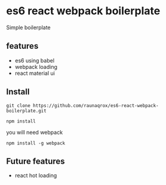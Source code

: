 # es6 react webpack boilerplate
 Simple boilerplate

## features
 - es6 using babel
 - webpack loading
 - react material ui

## Install
`git clone https://github.com/raunaqrox/es6-react-webpack-boilerplate.git`

`npm install`

you will need webpack

`npm install -g webpack`

## Future features
 - react hot loading
